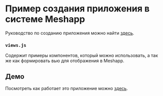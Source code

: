 # Пример создания приложения в системе Meshapp

Руководство по созданию приложения можно найти [здесь](https://project6351618.tilda.ws/).


### `views.js`

Содержит примеры компонентов, который можно использовать, а так же как формировать вью для отображения в Meshapp.

## Демо

Посмотреть как работает это приложение можно [здесь](https://meshapp.cc/application/7684233000).